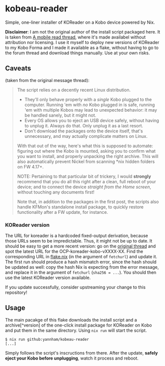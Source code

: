 # kobeau-reader

Simple, one-liner installer of KOReader on a Kobo device powered by Nix.

**Disclaimer**: I am not the original author of the install script packaged
here. It is taken from [A mobile read thread][forum-thread], where it's made
availabel without attribution nor licensing. I use it myself to deploy new
versions of KOReader to my Kobo Forma and I made it available as a flake,
without having to go to the forum thread and download things manually. Use at
your own risks.

## Caveats

(taken from the original message thread):

> The script relies on a decently recent Linux distribution.
>
> - They'll only behave properly with a *single* Kobo plugged to the computer.
>   Running 'em with *no* Kobo plugged in is safe, running 'em with multiple
>   Kobos may lead to unexpected behavior: it may be handled sanely, but it
>   might not.
> - Every OS allows you to eject an USB device safely, without having to unplug
>   it. Always do that. Only unplug it as a last resort.
> - Don't download the packages onto the device itself, that's unnecessary, and
>   may actually complicate matters on Linux.
>
> With that out of the way, here's what this is supposed to automate: figuring
> out where the Kobo is mounted, asking you to confirm what you want to install,
> and properly unpacking the right archive. This will also automatically prevent
> Nickel from scanning *nix hidden folders on FW 4.17+.
>
> NOTE: Pertaining to that particular bit of trickery, I would **strongly**
> recommend that you do all this right after a clean, full reboot of your
> device; and to connect the device *straight from the Home screen*, without
> touching any documents first!
>
> Note that, in addition to the packages in the first post, the scripts also
> handle KFMon's standalone install package, to quickly restore functionality
> after a FW update, for instance.

### KOReader version

The URL for koreader is a hardcoded fixed-output derivation, because those URLs
seem to be impredictable. Thus, it might not be up to date. It should be easy to
get a more recent version: go on the [original thread][forum-thread] and spot
the latest URL for the OCP-koreader-kobo-vXXXX-XX. Find the corresponding URL in
[flake.nix](./flake.nix) (in the argument of `fetchurl`) and update it. The
first run should produce a hash mismatch error, since the hash should be updated
as well: copy the hash Nix is expecting from the error message, and replace it
in the argument of `fetchurl` (`sha256 = ...`). You should then use the latest
KOReader version available.

If you update successfully, consider upstreaming your change to this repository!

## Usage

The main pacakge of this flake downloads the install script and a
archive[^version] of the one-click install package for KOReader on Kobo and put
them in the same directory. Using `nix run` will start the script.

```console
$ nix run github:yannham/kobeau-reader
[...]
```

Simply follows the script's inscructions from there. After the update, **safely
eject your Kobo before unplugging**, watch it process and reboot.

[forum-thread]: https://www.mobileread.com/forums/showthread.php?t=314220
